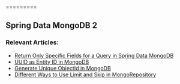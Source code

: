 =========

## Spring Data MongoDB 2

### Relevant Articles: 
- [Return Only Specific Fields for a Query in Spring Data MongoDB](https://www.baeldung.com/mongodb-return-specific-fields)
- [UUID as Entity ID in MongoDB](https://www.baeldung.com/java-mongodb-uuid)
- [Generate Unique ObjectId in MongoDB](https://www.baeldung.com/mongo-generate-unique-objectid)
- [Different Ways to Use Limit and Skip in MongoRepository](https://www.baeldung.com/spring-data-mongorepository-limit-skip)
